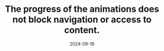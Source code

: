 ---
N: '122'
Rubrique: Images et médias
title: The progress of the animations does not block navigation or access to content.
abstract: 
categories: ["Images and media"]
agrege: O4122-E033
opquast: '4 122'
indiceebook: '33'
description: "Rule n° 033"
before: "032"
weight: "033"
after: "034"
actif: '1'
layout: rules
date: 2024-09-18
tags: ["suggested deletion", ""]
objectif: ["", ""]
Meo: [""]
Controle: [""
]
epubcheck: 
ace: 
Source: ["Opquast"]
Referentiel: [""]
Steps: ["", ""]
---